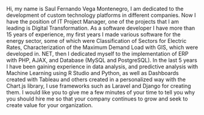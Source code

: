 Hi, my name is Saul Fernando Vega Montenegro, I am dedicated to the development of custom technology platforms in different companies. Now I have the position of IT Project Manager, one of the projects that I am leading is Digital Transformation.
As a software developer I have more than 15 years of experience, my first years I made various software for the energy sector, some of which were Classification of Sectors for Electric Rates, Characterization of the Maximum Demand Load with GIS, which were developed in. NET, then I dedicated myself to the implementation of ERP with PHP, AJAX, and Database (MySQL and PostgreSQL). In the last 5 years I have been gaining experience in data analysis, and predictive analysis with Machine Learning using R Studio and Python, as well as Dashboards created with Tableau and others created in a personalized way with the Chart.js library, I use frameworks such as Laravel and Django for creating them.
I would like you to give me a few minutes of your time to tell you why you should hire me so that your company continues to grow and seek to create value for your organization.
